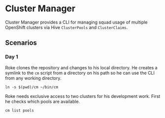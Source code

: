 # Cluster Manager

Cluster Manager provides a CLI for managing squad usage of multiple OpenShift clusters via Hive `ClusterPools` and `ClusterClaims`.

## Scenarios

### Day 1

Roke clones the repository and changes to his local directory. He creates a symlink to the `cm` script from a directory on his path so he can use the CLI from any working directory.
```
ln -s $(pwd)/cm ~/bin/cm
```

Roke needs exclusive access to two clusters for his development work. First he checks which pools are available.
```
cm list pools
```
